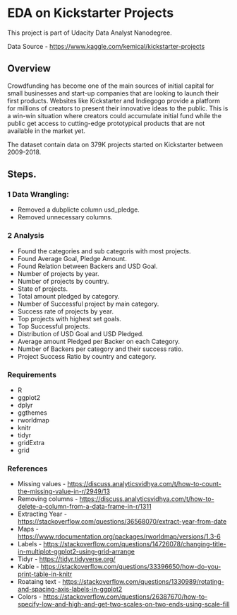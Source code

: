 # EDA on Kickstarter Projects

This project is part of Udacity Data Analyst Nanodegree.

Data Source - https://www.kaggle.com/kemical/kickstarter-projects

## Overview
Crowdfunding has become one of the main sources of initial capital for small businesses and start-up companies
that are looking to launch their first products. Websites like Kickstarter and Indiegogo provide a platform for 
millions of creators to present their innovative ideas to the public. This is a win-win situation where creators
could accumulate initial fund while the public get access to cutting-edge prototypical products that are not available in the market yet.

The dataset contain data on 379K projects started on Kickstarter between 2009-2018.

## Steps.

### 1 Data Wrangling:
* Removed a dubplicte column usd_pledge. 
* Removed unnecessary columns.

### 2 Analysis
* Found the categories and sub categoris with most projects.
* Found Average Goal, Pledge Amount.
* Found Relation between Backers and USD Goal.
* Number of projects by year.
* Number of projects by country.
* State of projects.
* Total amount pledged by category.
* Number of Successful project by main category.
* Success rate of projects by year.
* Top projects with highest set goals.
* Top Successful projects.
* Distribution of USD Goal and USD Pledged.
* Average amount Pledged per Backer on each Category.
* Number of  Backers per category and their success ratio.
* Project Success Ratio by country and category.


### Requirements
* R
* ggplot2
* dplyr
* ggthemes
* rworldmap
* knitr
* tidyr
* gridExtra
* grid

### References
* Missing values - https://discuss.analyticsvidhya.com/t/how-to-count-the-missing-value-in-r/2949/13
* Removing columns - https://discuss.analyticsvidhya.com/t/how-to-delete-a-column-from-a-data-frame-in-r/1311
* Extracting Year - https://stackoverflow.com/questions/36568070/extract-year-from-date
* Maps - https://www.rdocumentation.org/packages/rworldmap/versions/1.3-6
* Labels - https://stackoverflow.com/questions/14726078/changing-title-in-multiplot-ggplot2-using-grid-arrange
* Tidyr - https://tidyr.tidyverse.org/
* Kable - https://stackoverflow.com/questions/33396650/how-do-you-print-table-in-knitr
* Roataing text - https://stackoverflow.com/questions/1330989/rotating-and-spacing-axis-labels-in-ggplot2
* Colors - https://stackoverflow.com/questions/26387670/how-to-specify-low-and-high-and-get-two-scales-on-two-ends-using-scale-fill





